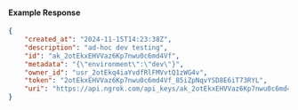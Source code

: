 <!-- Code generated for API Clients. DO NOT EDIT. -->

#### Example Response

```json
{
	"created_at": "2024-11-15T14:23:38Z",
	"description": "ad-hoc dev testing",
	"id": "ak_2otEkxEHVVaz6Kp7nwu0c6md4Vf",
	"metadata": "{\"environment\":\"dev\"}",
	"owner_id": "usr_2otEkq4iaYvdfRlFMVvtQ1zWG4v",
	"token": "2otEkxEHVVaz6Kp7nwu0c6md4Vf_85iZpNqvYSD8E6iT73RYL",
	"uri": "https://api.ngrok.com/api_keys/ak_2otEkxEHVVaz6Kp7nwu0c6md4Vf"
}
```
